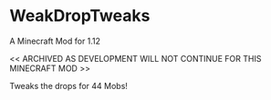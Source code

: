 # WeakDropTweaks
A Minecraft Mod for 1.12

<< ARCHIVED AS DEVELOPMENT WILL NOT CONTINUE FOR THIS MINECRAFT MOD >>

Tweaks the drops for 44 Mobs!
